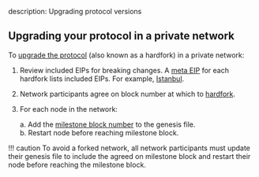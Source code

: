 description: Upgrading protocol versions       
<!--- END of page meta data -->

## Upgrading your protocol in a private network 

To [upgrade the protocol](../../Concepts/Protocol-Upgrades.md) (also known as a hardfork) in a private network: 

1. Review included EIPs for breaking changes. A [meta EIP](https://eips.ethereum.org/meta) 
for each hardfork lists included EIPs. For example, [Istanbul](https://eips.ethereum.org/EIPS/eip-1679). 
1. Network participants agree on block number at which to [hardfork](../../Concepts/Protocol-Upgrades.md). 
1. For each node in the network: 
    
     a. Add the [milestone block number](../../Reference/Config-Items.md#milestone-blocks) to the genesis file.     
     b. Restart node before reaching milestone block. 

!!! caution 
    To avoid a forked network, all network participants must update their genesis file to include the 
    agreed on milestone block and restart their node before reaching the milestone block. 